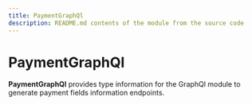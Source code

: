 ```yaml
---
title: PaymentGraphQl
description: README.md contents of the module from the source code
---
```


# PaymentGraphQl

**PaymentGraphQl** provides type information for the GraphQl module
to generate payment fields information endpoints.

